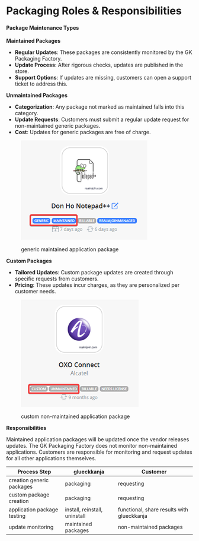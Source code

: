 # Packaging Roles & Responsibilities

#### Package Maintenance Types

**Maintained Packages**

* **Regular Updates**: These packages are consistently monitored by the GK Packaging Factory.
* **Update Process**: After rigorous checks, updates are published in the store.
* **Support Options**: If updates are missing, customers can open a support ticket to address this.

**Unmaintained Packages**

* **Categorization**: Any package not marked as maintained falls into this category.
* **Update Requests**: Customers must submit a regular update request for non-maintained generic packages.
* **Cost**: Updates for generic packages are free of charge.



<figure><img src="../../../.gitbook/assets/image (45).png" alt=""><figcaption><p>generic maintained application package</p></figcaption></figure>

**Custom Packages**

* **Tailored Updates**: Custom package updates are created through specific requests from customers.
* **Pricing**: These updates incur charges, as they are personalized per customer needs.

<figure><img src="../../../.gitbook/assets/image (46).png" alt=""><figcaption><p>custom non-maintained application package</p></figcaption></figure>





**Responsibilities**

Maintained application packages will be updated once the vendor releases updates. The GK Packaging Factory does not monitor non-maintained applications. Customers are responsible for monitoring and request updates for all other applications themselves.

| Process Step                | glueckkanja                   | Customer                                   |
| --------------------------- | ----------------------------- | ------------------------------------------ |
| creation generic packages   | packaging                     | requesting                                 |
| custom package creation     | packaging                     | requesting                                 |
| application package testing | install, reinstall, uninstall | functional, share results with glueckkanja |
| update monitoring           | maintained packages           | non-maintained packages                    |




